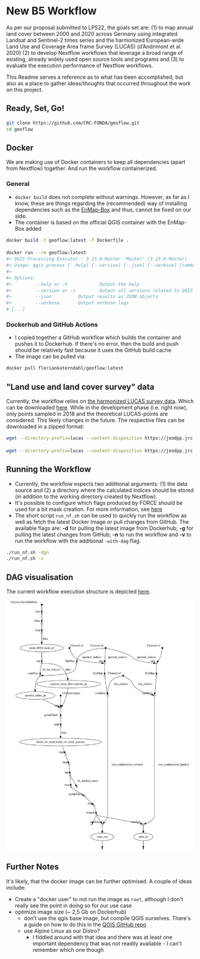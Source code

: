 # New B5 Workflow

As per our proposal submitted to LPS22, the goals set are:
(1) to map annual land cover between 2000 and 2020 across Germany using integrated Landsat and 
Sentinel-2 times series and the harmonized European-wide Land Use and Coverage Area frame Survey (LUCAS) (d’Andrimont et al. 2020)
(2) to develop Nextflow workflows that leverage a broad range of existing, already widely used open source tools and programs and
(3) to evaluate the execution performance of Nextflow workflows.

This Readme serves a reference as to what has been accomplished, but also as a place to gather ideas/thoughts
that occurred throughout the work on this project. 

## Ready, Set, Go!

```bash
git clone https://github.com/CRC-FONDA/geoflow.git
cd geoflow
```

## Docker

We are making use of Docker containers to keep all dependencies (apart from Nextflow) together. And run the
workflow containerized.

### General

- `docker build` does not complete without warnings. However, as far as I know, these are things 
regarding the (recommended) way of installing dependencies such as the [EnMap-Box](https://bitbucket.org/hu-geomatics/enmap-box/src/develop/)
and thus, cannot be fixed on our side. 
- The container is based on the official QGIS container with the EnMap-Box added

```bash
docker build -t geoflow:latest -f Dockerfile .

docker run --rm geoflow:latest
#> QGIS Processing Executor - 3.23.0-Master 'Master' (3.23.0-Master)
#> Usage: qgis_process [--help] [--version] [--json] [--verbose] [command] [algorithm id or path to model file] [parameters]
#>
#> Options:
#>         --help or -h            Output the help
#>         --version or -v         Output all versions related to QGIS Process
#>         --json          Output results as JSON objects
#>         --verbose       Output verbose logs
# [...]
```

### Dockerhub and GitHub Actions

- I copied together a GitHub workflow which builds the container and pushes it to Dockerhub. If there's
no error, then the build and push should be relatively fast because it uses the GitHub build cache
- The image can be pulled via:

```bash
docker pull floriankaterndahl/geoflow:latest
```

## "Land use and land cover survey" data

Currently, the workflow relies on [the harmonized LUCAS survey data](https://doi.org/10.1038/s41597-020-00675-z). Which can
be downloaded [here](https://jeodpp.jrc.ec.europa.eu/ftp/jrc-opendata/LUCAS). While in the development phase
(i.e. right now), only points sampled in 2018 and the theoretical LUCAS-points are considered. This
likely changes in the future. The respective files can be downloaded in a zipped format:

```bash
wget --directory-prefix=lucas --content-disposition https://jeodpp.jrc.ec.europa.eu/ftp/jrc-opendata/LUCAS/LUCAS_harmonised/1_table/lucas_harmo_uf_2018.zip

wget --directory-prefix=lucas --content-disposition https://jeodpp.jrc.ec.europa.eu/ftp/jrc-opendata/LUCAS/LUCAS_harmonised/2_geometry/LUCAS_th_geom.zip 
```

## Running the Workflow

- Currently, the workflow expects two additional arguments: (1) the data source and (2) a directory
where the calculated indices should be stored (in addition to the working directory created by
Nextflow).
- It's possible to configure which flags produced by FORCE should be used for a bit mask creation. For
more information, see [here](https://force-eo.readthedocs.io/en/latest/howto/qai.html#quality-bits-in-force)
- The short script `run_nf.sh` can be used to quickly run the workflow as well as fetch the latest Docker Image
or pull changes from GitHub. The available flags are: **-d** for pulling the latest image from Dockerhub; **-g**
for pulling the latest changes from GitHub; **-n** to run the workflow and **-v** to run the workflow with the additional
`-with-dag` flag.

```bash
./run_nf.sh -dgn
./run_nf.sh -v
```

## DAG visualisation

The current workflow execution structure is depicted [here](img/dag.svg).

![current DAG](img/dag.svg)

## Further Notes

It's likely, that the docker image can be further optimised. A couple of ideas include:

- Create a "docker user" to not run the image as `root`, although I don't really see the point in doing
so for our use case
- optimize image size (~ 2,5 Gb on Dockerhub)
  - don't use the qgis base image, but compile QGIS ourselves. There's a guide on how to do this in
  the [QGIS GitHub repo](https://github.com/qgis/QGIS/blob/master/INSTALL.md)
  - use Alpine Linux as our Distro?
    - I fiddled around with that idea and there was at least one important dependency that was not readily
    available - I can't remember which one though
